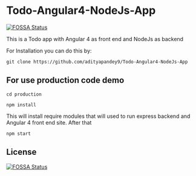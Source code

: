 # Todo-Angular4-NodeJs-App
[![FOSSA Status](https://app.fossa.io/api/projects/git%2Bgithub.com%2Fadityapandey9%2FTodo-Angular4-NodeJs-App.svg?type=shield)](https://app.fossa.io/projects/git%2Bgithub.com%2Fadityapandey9%2FTodo-Angular4-NodeJs-App?ref=badge_shield)

This is a Todo app with Angular 4 as front end and NodeJs as backend

For Installation you can do this by:

`git clone https://github.com/adityapandey9/Todo-Angular4-NodeJs-App`

## For use production code demo

`cd production`

`npm install`

This will install require modules that will used to run express backend and Angular 4 front end site. After that

`npm start`


## License
[![FOSSA Status](https://app.fossa.io/api/projects/git%2Bgithub.com%2Fadityapandey9%2FTodo-Angular4-NodeJs-App.svg?type=large)](https://app.fossa.io/projects/git%2Bgithub.com%2Fadityapandey9%2FTodo-Angular4-NodeJs-App?ref=badge_large)